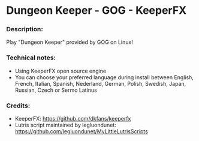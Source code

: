 # Dungeon Keeper - GOG - KeeperFX
### Description:
Play "Dungeon Keeper" provided by GOG on Linux!
### Technical notes:
- Using KeeperFX open source engine
- You can choose your preferred language during install between English, French, Italian, Spanish, Nederland, German, Polish, Swedish, Japan, Russian, Czech or Sermo Latinus
### Credits:
- KeeperFX: https://github.com/dkfans/keeperfx
- Lutris script maintained by legluondunet: https://github.com/legluondunet/MyLittleLutrisScripts

